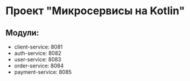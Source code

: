 # Проект "Микросервисы на Kotlin"

## Модули:
   - client-service: 8081
   - auth-service: 8082
   - user-service: 8083
   - order-service: 8084
   - payment-service: 8085